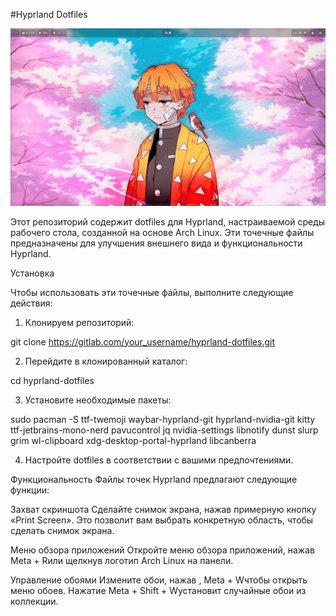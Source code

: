 #Hyprland Dotfiles

![Дотфайлы Hyprland.](Media/1.png)

Этот репозиторий содержит dotfiles для Hyprland, настраиваемой среды рабочего стола, созданной на основе Arch Linux. Эти точечные файлы предназначены для улучшения внешнего вида и функциональности Hyprland.

Установка

Чтобы использовать эти точечные файлы, выполните следующие действия:

1. Клонируем репозиторий:

git clone https://gitlab.com/your_username/hyprland-dotfiles.git

2. Перейдите в клонированный каталог:

cd hyprland-dotfiles

3. Установите необходимые пакеты:

sudo pacman -S ttf-twemoji waybar-hyprland-git hyprland-nvidia-git kitty ttf-jetbrains-mono-nerd pavucontrol jq nvidia-settings libnotify dunst slurp grim wl-clipboard xdg-desktop-portal-hyprland libcanberra

4. Настройте dotfiles в соответствии с вашими предпочтениями.

Функциональность
Файлы точек Hyprland предлагают следующие функции:

Захват скриншота
Сделайте снимок экрана, нажав примерную кнопку «Print Screen». Это позволит вам выбрать конкретную область, чтобы сделать снимок экрана.

Меню обзора приложений
Откройте меню обзора приложений, нажав Meta + Rили щелкнув логотип Arch Linux на панели.

Управление обоями
Измените обои, нажав , Meta + Wчтобы открыть меню обоев. Нажатие Meta + Shift + Wустановит случайные обои из коллекции.
